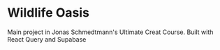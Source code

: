 # Wildlife Oasis

Main project in Jonas Schmedtmann's Ultimate Creat Course. Built with React Query and Supabase
